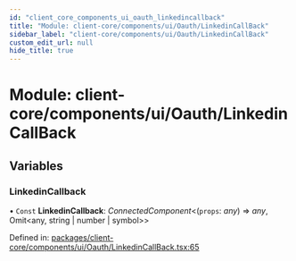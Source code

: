 ```yaml
---
id: "client_core_components_ui_oauth_linkedincallback"
title: "Module: client-core/components/ui/Oauth/LinkedinCallBack"
sidebar_label: "client-core/components/ui/Oauth/LinkedinCallBack"
custom_edit_url: null
hide_title: true
---
```


# Module: client-core/components/ui/Oauth/LinkedinCallBack

## Variables

### LinkedinCallback

• `Const` **LinkedinCallback**: *ConnectedComponent*<(`props`: *any*) => *any*, Omit<any, string \| number \| symbol\>\>

Defined in: [packages/client-core/components/ui/Oauth/LinkedinCallBack.tsx:65](https://github.com/xr3ngine/xr3ngine/blob/5c3dcaef1/packages/client-core/components/ui/Oauth/LinkedinCallBack.tsx#L65)
